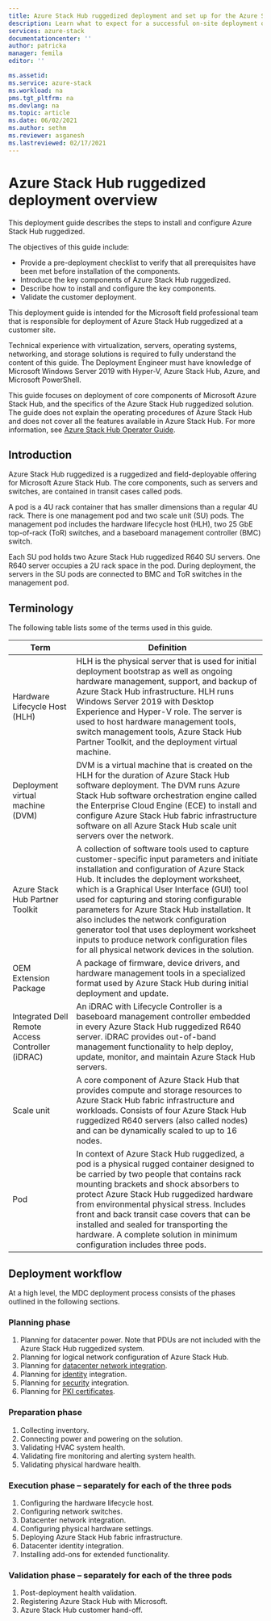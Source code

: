 ```yaml
---
title: Azure Stack Hub ruggedized deployment and set up for the Azure Stack Hub Hardware Lifecycle Host (HLH) management server | Microsoft Docs
description: Learn what to expect for a successful on-site deployment of a Azure Stack Hub ruggedized, from planning to post-deployment.
services: azure-stack
documentationcenter: ''
author: patricka
manager: femila
editor: ''

ms.assetid: 
ms.service: azure-stack
ms.workload: na
pms.tgt_pltfrm: na
ms.devlang: na
ms.topic: article
ms.date: 06/02/2021
ms.author: sethm
ms.reviewer: asganesh
ms.lastreviewed: 02/17/2021
---
```

 
# Azure Stack Hub ruggedized deployment overview

This deployment guide describes the steps to install and configure Azure Stack Hub ruggedized. 

The objectives of this guide include:

- Provide a pre-deployment checklist to verify that all prerequisites have been met before installation of the components.
- Introduce the key components of Azure Stack Hub ruggedized.
- Describe how to install and configure the key components.
- Validate the customer deployment.

This deployment guide is intended for the Microsoft field professional team that is responsible for deployment of Azure Stack Hub ruggedized at a customer site.

Technical experience with virtualization, servers, operating systems, networking, and storage solutions is required to fully understand the content of this guide. 
The Deployment Engineer must have knowledge of Microsoft Windows Server 2019 with Hyper-V, Azure Stack Hub, Azure, and Microsoft PowerShell.

This guide focuses on deployment of core components of Microsoft Azure Stack Hub, and the specifics of the Azure Stack Hub ruggedized solution. 
The guide does not explain the operating procedures of Azure Stack Hub and does not cover all the features available in Azure Stack Hub. 
For more information, see [Azure Stack Hub Operator Guide](../operator/index.yml).

## Introduction

Azure Stack Hub ruggedized is a ruggedized and field-deployable offering for Microsoft Azure Stack Hub. 
The core components, such as servers and switches, are contained in transit cases called pods.

A pod is a 4U rack container that has smaller dimensions than a regular 4U rack. 
There is one management pod and two scale unit (SU) pods. 
The management pod includes the hardware lifecycle host (HLH), two 25 GbE top-of-rack (ToR) switches, and a baseboard management controller (BMC) switch.

Each SU pod holds two Azure Stack Hub ruggedized R640 SU servers. 
One R640 server occupies a 2U rack space in the pod. 
During deployment, the servers in the SU pods are connected to BMC and ToR switches in the management pod.

## Terminology

The following table lists some of the terms used in this guide.

|Term    | Definition |
|-------|------------|
|Hardware Lifecycle Host (HLH)|    HLH is the physical server that is used for initial deployment bootstrap as well as ongoing hardware management, support, and backup of Azure Stack Hub infrastructure. HLH runs Windows Server 2019 with Desktop Experience and Hyper-V role. The server is used to host hardware management tools, switch management tools, Azure Stack Hub Partner Toolkit, and the deployment virtual machine. |
|Deployment virtual machine (DVM)|    DVM is a virtual machine that is created on the HLH for the duration of Azure Stack Hub software deployment. The DVM runs Azure Stack Hub software orchestration engine called the Enterprise Cloud Engine (ECE) to install and configure Azure Stack Hub fabric infrastructure software on all Azure Stack Hub scale unit servers over the network.|
|Azure Stack Hub Partner Toolkit|    A collection of software tools used to capture customer-specific input parameters and initiate installation and configuration of Azure Stack Hub. It includes the deployment worksheet, which is a Graphical User Interface (GUI) tool used for capturing and storing configurable parameters for Azure Stack Hub installation. It also includes the network configuration generator tool that uses deployment worksheet inputs to produce network configuration files for all physical network devices in the solution.|
|OEM Extension Package    |A package of firmware, device drivers, and hardware management tools in a specialized format used by Azure Stack Hub during initial deployment and update.|
|Integrated Dell Remote Access Controller (iDRAC)|    An iDRAC with Lifecycle Controller is a baseboard management controller embedded in every Azure Stack Hub ruggedized R640 server. iDRAC provides out-of-band management functionality to help deploy, update, monitor, and maintain Azure Stack Hub servers.|
|Scale unit    |A core component of Azure Stack Hub that provides compute and storage resources to Azure Stack Hub fabric infrastructure and workloads. Consists of four Azure Stack Hub ruggedized R640 servers (also called nodes) and can be dynamically scaled to up to 16 nodes.|
|Pod    |In context of Azure Stack Hub ruggedized, a pod is a physical rugged container designed to be carried by two people that contains rack mounting brackets and shock absorbers to protect Azure Stack Hub ruggedized hardware from environmental physical stress. Includes front and back transit case covers that can be installed and sealed for transporting the hardware. A complete solution in minimum configuration includes three pods.|

## Deployment workflow

At a high level, the MDC deployment process consists of the phases outlined in the following sections.

### Planning phase

1. Planning for datacenter power. Note that PDUs are not included with the Azure Stack Hub ruggedized system.
1. Planning for logical network configuration of Azure Stack Hub.
1. Planning for [datacenter network integration](../operator/azure-stack-network.md).
1. Planning for [identity](../operator/azure-stack-identity-overview.md) integration.
1. Planning for [security](../operator/azure-stack-security-foundations.md) integration.
1. Planning for [PKI certificates](../operator/azure-stack-pki-certs.md).

### Preparation phase

1. Collecting inventory.
1. Connecting power and powering on the solution.
1. Validating HVAC system health.
1. Validating fire monitoring and alerting system health.
1. Validating physical hardware health.

### Execution phase – separately for each of the three pods

1. Configuring the hardware lifecycle host.
1. Configuring network switches.
1. Datacenter network integration.
1. Configuring physical hardware settings.
1. Deploying Azure Stack Hub fabric infrastructure.
1. Datacenter identity integration.
1. Installing add-ons for extended functionality.

### Validation phase – separately for each of the three pods

1. Post-deployment health validation.
1. Registering Azure Stack Hub with Microsoft.
1. Azure Stack Hub customer hand-off.
